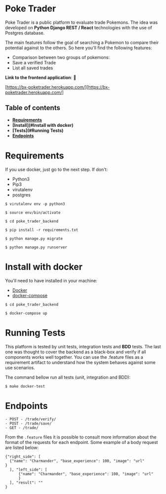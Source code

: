 # Poke Trader

Poke Trader is a public platform to evaluate trade Pokemons. 
The idea was developed on **Python Django REST / React** technologies with 
the use of Postgres database. 

The main features follow the goal of searching a Pokemon to compare their 
potential against to the others. So here you'll find the following features:

 - Comparison between two groups of pokemons:
 - Save a verified Trade
 - List all saved trades

**Link to the frontend application**: :rocket: 

[https://bx-poketrader.herokuapp.com/][https://bx-poketrader.herokuapp.com/]

 ## Table of contents
* **[Requirements](#requirements)**
* **[Install](#Install with docker)**
* **[Tests](#Running Tests)**
* **[Endpoints](#endpoints)**

# Requirements

If you use docker, just go to the next step. If don't:

 - Python3
 - Pip3
 - virutalenv
 - postgres

```shell
$ virutalenv env -p python3
```

```shell
$ source env/bin/activate
```

```shell
$ cd poke_trader_backend
```

```shell
$ pip install -r requirements.txt
```

```shell
$ python manage.py migrate
```

```shell
$ python manage.py runserver
```

# Install with docker

You'll need to have installed in your machine:

-   [Docker](https://www.docker.com/)
-   [docker-compose](https://docs.docker.com/compose/)

```
$ cd poke_trader_backend
```
```
$ docker-compose up
```
# Running Tests
This platform is tested by unit tests, integration tests and **BDD** tests. 
The last one was thought to cover the backend as a black-box and verify if all components works well together. 
You can use the .feature files as a requirement artifact to understand how the system behaves against some use 
scenarios.

The command bellow run all tests (unit, integration and BDD):

```
$ make docker-test
```

# Endpoints

    - POST - /trade/verify/
    - POST - /trade/save/
    - GET - /trade/

From the `.feature` files it is possible to consult more information about the format of the requests for each 
endpoint. Some example of a body request are listed below:

    {"right_side": [
      {"name": "Charmander", "base_experience": 100, "image": "url"
    }
      ], "left_side": [
          {"name": "Charmander", "base_experience": 100, "image": "url"
          }
      ], "result": ""
    }